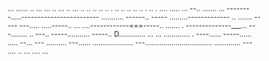... ...... .. ... ... .. ... .. ... .. .. .. .. .. . .. .. .. .. .. . .. . .... 
..... ...
--.. .......
... --------.....------------------------
........... ------.. -----
.........-------------
.. ....... -----
---..... .....-----.. 
... ....------------===-----.. ....... . 
--------------___... ---........ .. ---.. 
-----........... -----.. D............. 
... ... ............. . ----...... -----...... ..... --... ---
.......... ---...... 
.................... 
---................................. 
............. ---
.... 
.. 
... ....    ... 
